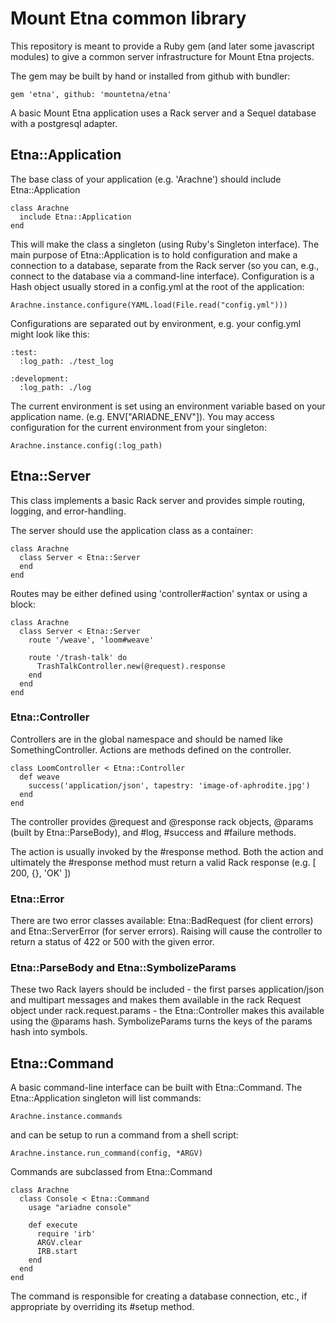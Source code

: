 # Mount Etna common library

This repository is meant to provide a Ruby gem (and later some javascript
modules) to give a common server infrastructure for Mount Etna projects.

The gem may be built by hand or installed from github with bundler:

    gem 'etna', github: 'mountetna/etna'

A basic Mount Etna application uses a Rack server and a Sequel database with a
postgresql adapter.

## Etna::Application

The base class of your application (e.g. 'Arachne') should include Etna::Application

    class Arachne
      include Etna::Application
    end

This will make the class a singleton (using Ruby's Singleton interface). The main purpose
of Etna::Application is to hold configuration and make a connection to a database, separate
from the Rack server (so you can, e.g., connect to the database via a command-line interface).
Configuration is a Hash object usually stored in a config.yml at the root of the application:

    Arachne.instance.configure(YAML.load(File.read("config.yml")))

Configurations are separated out by environment, e.g. your config.yml might look like this:

    :test:
      :log_path: ./test_log

    :development:
      :log_path: ./log

The current environment is set using an environment variable based on your application name. (e.g. ENV["ARIADNE_ENV"]). You may access configuration for the current environment from your singleton:

    Arachne.instance.config(:log_path)

## Etna::Server

This class implements a basic Rack server and provides simple routing, logging, and error-handling.

The server should use the application class as a container:

    class Arachne
      class Server < Etna::Server
      end
    end

Routes may be either defined using 'controller#action' syntax or using a block:

    class Arachne
      class Server < Etna::Server
        route '/weave', 'loom#weave'

        route '/trash-talk' do
          TrashTalkController.new(@request).response
        end
      end
    end

### Etna::Controller

Controllers are in the global namespace and should be named like SomethingController. Actions are
methods defined on the controller.

    class LoomController < Etna::Controller
      def weave
        success('application/json', tapestry: 'image-of-aphrodite.jpg')
      end
    end

The controller provides @request and @response rack objects, @params (built by Etna::ParseBody), and #log, #success and #failure methods.

The action is usually invoked by the #response method. Both the action and ultimately the #response method must return a valid Rack response (e.g. [ 200, {}, 'OK' ])

### Etna::Error

There are two error classes available: Etna::BadRequest (for client errors) and Etna::ServerError (for server errors).
Raising will cause the controller to return a status of 422 or 500 with the given error.

### Etna::ParseBody and Etna::SymbolizeParams

These two Rack layers should be included - the first parses application/json
and multipart messages and makes them available in the rack Request object
under rack.request.params - the Etna::Controller makes this available using the
@params hash. SymbolizeParams turns the keys of the params hash into symbols.

## Etna::Command

A basic command-line interface can be built with Etna::Command. The Etna::Application singleton will list commands:

    Arachne.instance.commands

and can be setup to run a command from a shell script:

    Arachne.instance.run_command(config, *ARGV)

Commands are subclassed from Etna::Command

    class Arachne
      class Console < Etna::Command
        usage "ariadne console"

        def execute
          require 'irb'
          ARGV.clear
          IRB.start
        end
      end
    end

The command is responsible for creating a database
connection, etc., if appropriate by overriding its #setup
method.
